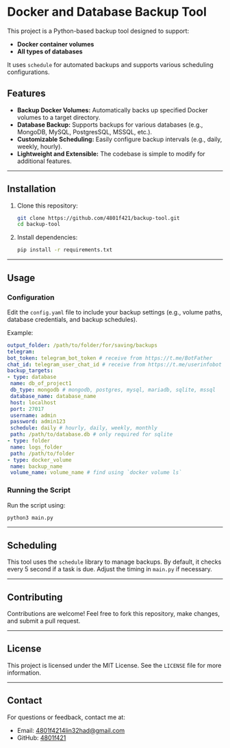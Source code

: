 # Docker and Database Backup Tool

This project is a Python-based backup tool designed to support:

- **Docker container volumes**
- **All types of databases**

It uses `schedule` for automated backups and supports various scheduling configurations.

## Features

- **Backup Docker Volumes:** Automatically backs up specified Docker volumes to a target directory.
- **Database Backup:** Supports backups for various databases (e.g., MongoDB, MySQL, PostgresSQL, MSSQL, etc.).
- **Customizable Scheduling:** Easily configure backup intervals (e.g., daily, weekly, hourly).
- **Lightweight and Extensible:** The codebase is simple to modify for additional features.

---

## Installation

1. Clone this repository:
   ```bash
   git clone https://github.com/4801f421/backup-tool.git
   cd backup-tool
   ```

2. Install dependencies:
   ```bash
   pip install -r requirements.txt
   ```

---

## Usage

### Configuration
Edit the `config.yaml` file to include your backup settings (e.g., volume paths, database credentials, and backup schedules).
   
   Example:
   ```yaml
output_folder: /path/to/folder/for/saving/backups
telegram:
   bot_token: telegram_bot_token # receive from https://t.me/BotFather
   chat_id: telegram_user_chat_id # receive from https://t.me/userinfobot
backup_targets:
  - type: database
    name: db_of_project1
    db_type: mongodb # mongodb, postgres, mysql, mariadb, sqlite, mssql
    database_name: database_name
    host: localhost
    port: 27017
    username: admin
    password: admin123
    schedule: daily # hourly, daily, weekly, monthly
    path: /path/to/database.db # only required for sqlite
  - type: folder
    name: logs_folder
    path: /path/to/folder
  - type: docker_volume
    name: backup_name
    volume_name: volume_name # find using `docker volume ls`
   ```

### Running the Script

Run the script using:
```bash
python3 main.py
```

---

## Scheduling

This tool uses the `schedule` library to manage backups. By default, it checks every 5 second if a task is due. Adjust the timing in `main.py` if necessary.

---

## Contributing

Contributions are welcome! Feel free to fork this repository, make changes, and submit a pull request.

---

## License

This project is licensed under the MIT License. See the `LICENSE` file for more information.

---

## Contact

For questions or feedback, contact me at:
- Email: 4801f4214lin32had@gmail.com
- GitHub: [4801f421](https://github.com/4801f421)
